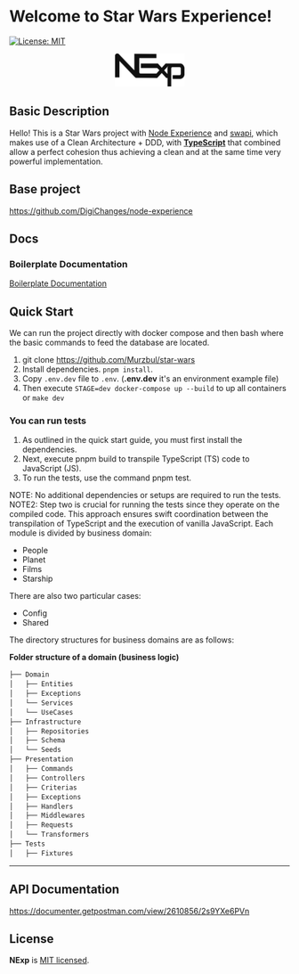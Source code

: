 # Welcome to Star Wars Experience!

[![License: MIT](https://img.shields.io/badge/License-MIT-yellow.svg?style=flat-square)](https://github.com/DigiChanges/node-experience/blob/master/LICENSE)

<div style="text-align:center">
    <img width="125" src="nexp.svg" alt="logo NExp">
</div>

## Basic Description
Hello! This is a Star Wars project with [Node Experience](https://github.com/DigiChanges/node-experience) and [swapi](https://swapi.dev), which makes use of a Clean Architecture + DDD, with [**TypeScript**](https://www.typescriptlang.org/) that combined allow a perfect cohesion thus achieving a clean and at the same time very powerful implementation.

## Base project

https://github.com/DigiChanges/node-experience

## Docs

### Boilerplate Documentation

[Boilerplate Documentation](https://digichanges.github.io/nexp-docs)

## Quick Start

We can run the project directly with docker compose and then bash where the basic commands to feed the database are located.

1. git clone https://github.com/Murzbul/star-wars
2. Install dependencies. `pnpm install`.
2. Copy `.env.dev` file to `.env`. (**.env.dev** it's an environment example file)
3. Then execute `STAGE=dev docker-compose up --build` to up all containers or `make dev`

### You can run tests
1. As outlined in the quick start guide, you must first install the dependencies.
2. Next, execute pnpm build to transpile TypeScript (TS) code to JavaScript (JS).
3. To run the tests, use the command pnpm test.

NOTE: No additional dependencies or setups are required to run the tests.
NOTE2: Step two is crucial for running the tests since they operate on the compiled code. 
This approach ensures swift coordination between the transpilation of TypeScript and the execution of vanilla JavaScript.
Each module is divided by business domain:

- People
- Planet
- Films
- Starship

There are also two particular cases:

- Config
- Shared

The directory structures for business domains are as follows: 

**Folder structure of a domain (business logic)**

```sh 
├── Domain
│   ├── Entities
│   ├── Exceptions
│   └── Services
│   └── UseCases
├── Infrastructure
│   ├── Repositories
│   ├── Schema
│   └── Seeds
├── Presentation
│   ├── Commands
│   ├── Controllers
│   ├── Criterias
│   ├── Exceptions
│   ├── Handlers
│   ├── Middlewares
│   ├── Requests
│   └── Transformers
├── Tests
│   ├── Fixtures
 ```

---

## API Documentation

https://documenter.getpostman.com/view/2610856/2s9YXe6PVn

## License

**NExp** is [MIT licensed](LICENSE).
